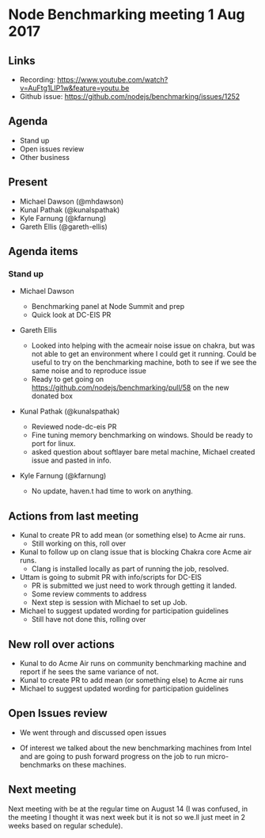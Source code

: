 # Node Benchmarking meeting 1 Aug 2017

## Links
* Recording: https://www.youtube.com/watch?v=AuFtg1LIP1w&feature=youtu.be
* Github issue: https://github.com/nodejs/benchmarking/issues/1252

## Agenda
* Stand up
* Open issues review
* Other business

## Present
* Michael Dawson (@mhdawson)
* Kunal Pathak (@kunalspathak)
* Kyle Farnung (@kfarnung)
* Gareth Ellis (@gareth-ellis)

## Agenda items
### Stand up
* Michael Dawson 
  * Benchmarking panel at Node Summit and prep
  * Quick look at DC-EIS PR 
* Gareth Ellis
  * Looked into helping with the acmeair noise issue on chakra, but
    was not able to get an environment where I could get it running.
    Could be useful to try on the benchmarking machine, both to see if
    we see the same noise and to reproduce issue
  * Ready to get going on https://github.com/nodejs/benchmarking/pull/58
    on the new donated box

* Kunal Pathak (@kunalspathak)
  * Reviewed node-dc-eis PR
  * Fine tuning memory benchmarking on windows. Should be ready to port
    for linux.
  * asked question about softlayer bare metal machine, Michael
    created issue and pasted in info.
* Kyle Farnung (@kfarnung)
  * No update, haven.t had time to work on anything.

## Actions from last meeting

* Kunal to create PR to add mean (or something else) to Acme air runs.
  * Still working on this, roll over
* Kunal to follow up on clang issue that is blocking Chakra core Acme air runs.
  * Clang is installed locally as part of running the job, resolved.
* Uttam is going to submit PR with info/scripts for DC-EIS
  * PR is submitted we just need to work through getting it landed.
  * Some review comments to address
  * Next step is session with Michael to set up Job.
* Michael to suggest updated wording for participation guidelines
  * Still have not done this, rolling over

## New roll over actions

* Kunal to do Acme Air runs on community benchmarking machine and report
  if he sees the same variance of not.
* Kunal to create PR to add mean (or something else) to Acme air runs
* Michael to suggest updated wording for participation guidelines

## Open Issues review

* We went through and discussed open issues

* Of interest we talked about the new benchmarking machines from Intel
  and are going to push forward progress on the job to run
  micro-benchmarks on these machines.

## Next meeting
Next meeting with be at the regular time on August 14 (I was confused, in the meeting
I thought it was next week but it is not so we.ll just meet in 2 weeks based
on regular schedule).






